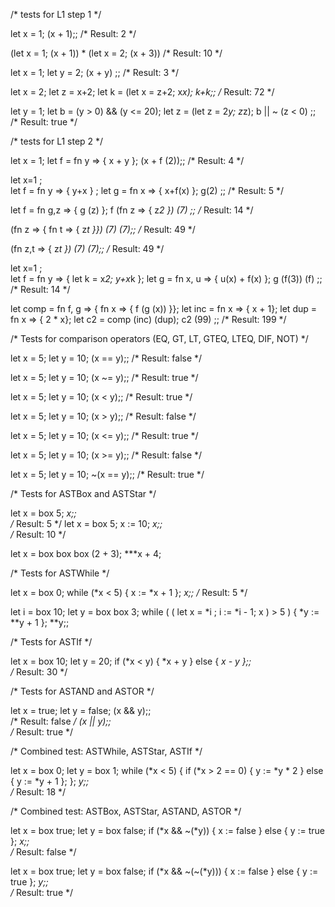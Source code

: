 /* tests for L1 step 1 */

let x = 1;
  (x + 1);;
/* Result: 2 */

(let x = 1; (x + 1)) * (let x = 2; (x + 3))
/* Result: 10 */

let x = 1;
  let y = 2;
  (x + y)
;;
/* Result: 3 */

let x = 2;
let z = x+2;
let k = (let x = z+2; x*x);
k+k;;
/* Result: 72 */

let y = 1;
let b = (y > 0) && (y <= 20);
let z = (let z = 2*y;  z*z);
b || ~ (z < 0)
;;
/* Result: true */

/* tests for L1 step 2 */

let x = 1;
let f = fn y => { x + y };
(x + f (2));;
/* Result: 4 */

let x=1 ;			 
let f = fn y => { y+x } ;
let g = fn x => { x+f(x) };
g(2) 
;;
/* Result: 5 */

let f = fn g,z => { g (z) };
f (fn z => { z*2 }) (7)
;;
/* Result: 14 */

(fn z => { fn t => { z*t }}) (7) (7);;
/* Result: 49 */

(fn z,t => { z*t }) (7) (7);;
/* Result: 49 */

let x=1 ;			 
let f = fn y => {
           let k = x*2;
  	   y+x*k
        };
let g = fn x, u =>
           { u(x) + f(x) };
g  (f(3)) (f) 
;;
/* Result: 14 */

let comp = fn f, g => 
        { fn x =>
        { f (g (x)) }};
let inc = fn x => { x + 1};
let dup = fn x => { 2 * x};
let c2 = comp (inc) (dup);
c2 (99)
;;
/* Result: 199 */

/* Tests for comparison operators (EQ, GT, LT, GTEQ, LTEQ, DIF, NOT) */

let x = 5;
let y = 10;
(x == y);;
/* Result: false */

let x = 5;
let y = 10;
(x ~= y);;
/* Result: true */

let x = 5;
let y = 10;
(x < y);;
/* Result: true */

let x = 5;
let y = 10;
(x > y);;
/* Result: false */

let x = 5;
let y = 10;
(x <= y);;
/* Result: true */

let x = 5;
let y = 10;
(x >= y);;
/* Result: false */

let x = 5;
let y = 10;
~(x == y);;
/* Result: true */

/* Tests for ASTBox and ASTStar */

let x = box 5;
*x;;         
/* Result: 5 */
let x = box 5;
x := 10;
*x;;         
/* Result: 10 */

let x = box box box (2 + 3);
***x + 4;

/* Tests for ASTWhile */

let x = box 0;
while (*x < 5) {
  x := *x + 1
};
*x;;
/* Result: 5 */

let i = box 10;
let y = box box 3;
while ( ( let x = *i ; i := *i - 1; x ) > 5 ) {
  *y := **y + 1
};
**y;;

/* Tests for ASTIf */

let x = box 10;
let y = 20;
if (*x < y) {
  *x + y
} else {
  *x - y
};;       
/* Result: 30 */

/* Tests for ASTAND and ASTOR */

let x = true;
let y = false;
(x && y);;   
/* Result: false */
(x || y);;   
/* Result: true */

/* Combined test: ASTWhile, ASTStar, ASTIf */

let x = box 0;
let y = box 1;
while (*x < 5) {
  if (*x > 2 == 0) {
    y := *y * 2
  } else {
    y := *y + 1
  };
};
*y;;         
/* Result: 18 */

/* Combined test: ASTBox, ASTStar, ASTAND, ASTOR */

let x = box true;
let y = box false;
if (*x && ~(*y)) {
  x := false
} else {
  y := true
};
*x;;         
/* Result: false */

let x = box true;
let y = box false;
if (*x && ~(~(*y))) {
  x := false
} else {
  y := true
};
*y;;         
/* Result: true */
